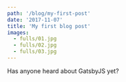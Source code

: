 ```yaml
---
path: '/blog/my-first-post'
date: '2017-11-07'
title: 'My first blog post'
images:
  - fulls/01.jpg
  - fulls/02.jpg
  - fulls/03.jpg
---
```


Has anyone heard about GatsbyJS yet?
